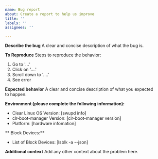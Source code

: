 ```yaml
---
name: Bug report
about: Create a report to help us improve
title: ''
labels: ''
assignees: ''

---
```


**Describe the bug**
A clear and concise description of what the bug is.

**To Reproduce**
Steps to reproduce the behavior:
1. Go to '...'
2. Click on '....'
3. Scroll down to '....'
4. See error

**Expected behavior**
A clear and concise description of what you expected to happen.

**Environment (please complete the following information):**
 - Clear Linux OS Version: [swupd info]
 - clr-boot-manager Version: [clr-boot-manager version]
 - Platform: [hardware infomation]

** Block Devices:**
 - List of Block Devices: [lsblk -a --json]

**Additional context**
Add any other context about the problem here.
